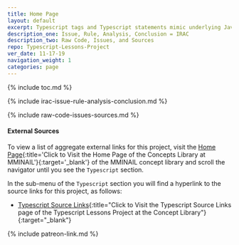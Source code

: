 ```yaml
---
title: Home Page
layout: default
excerpt: Typescript tags and Typescript statements mimic underlying Javascript methods ...
description_one: Issue, Rule, Analysis, Conclusion = IRAC
description_two: Raw Code, Issues, and Sources
repo: Typescript-Lessons-Project
ver_date: 11-17-19
navigation_weight: 1
categories: page
---
```

{% include toc.md %}

{% include irac-issue-rule-analysis-conclusion.md %}

{% include raw-code-issues-sources.md %}

#### External Sources

To view a list of aggregate external links for this project, visit the [Home Page](https://mminail.github.io/){:title='Click to Visit the Home Page of the Concepts Library at MMINAIL'}{:target='_blank'} of the MMINAIL concept library and scroll the navigator until you see the `Typescript` section.

In the sub-menu of the `Typescript` section you will find a hyperlink to the source links for this project, as follows:

- [Typescript Source Links](https://mminail.github.io/Typescript/Typescript-Source-Links.htm){:title="Click to Visit the Typescript Source Links page of the Typescript Lessons Project at the Concept Library"}{:target="_blank"}

{% include patreon-link.md %}
